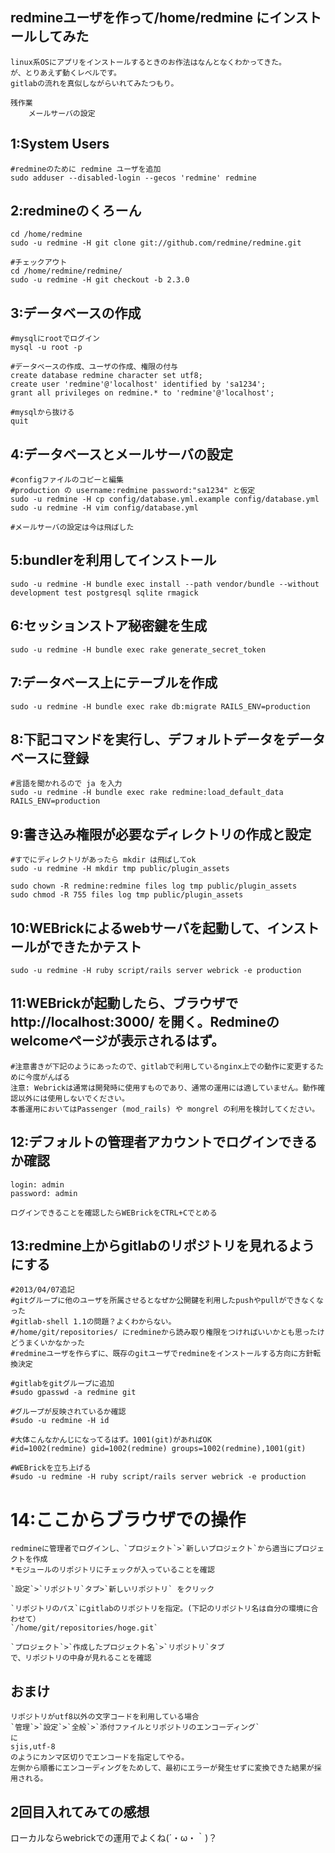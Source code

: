 ## redmineユーザを作って/home/redmine にインストールしてみた
	linux系OSにアプリをインストールするときのお作法はなんとなくわかってきた。
	が、とりあえず動くレベルです。
	gitlabの流れを真似しながらいれてみたつもり。

	残作業
		メールサーバの設定

## 1:System Users
	#redmineのために redmine ユーザを追加
	sudo adduser --disabled-login --gecos 'redmine' redmine


## 2:redmineのくろーん
	cd /home/redmine
	sudo -u redmine -H git clone git://github.com/redmine/redmine.git

	#チェックアウト
	cd /home/redmine/redmine/
	sudo -u redmine -H git checkout -b 2.3.0


## 3:データベースの作成
	#mysqlにrootでログイン
	mysql -u root -p

	#データベースの作成、ユーザの作成、権限の付与
	create database redmine character set utf8;
	create user 'redmine'@'localhost' identified by 'sa1234';
	grant all privileges on redmine.* to 'redmine'@'localhost';

	#mysqlから抜ける
	quit


## 4:データベースとメールサーバの設定
	#configファイルのコピーと編集
	#production の username:redmine password:"sa1234" と仮定
	sudo -u redmine -H cp config/database.yml.example config/database.yml
	sudo -u redmine -H vim config/database.yml

	#メールサーバの設定は今は飛ばした


## 5:bundlerを利用してインストール
	sudo -u redmine -H bundle exec install --path vendor/bundle --without development test postgresql sqlite rmagick


## 6:セッションストア秘密鍵を生成
	sudo -u redmine -H bundle exec rake generate_secret_token


## 7:データベース上にテーブルを作成
	sudo -u redmine -H bundle exec rake db:migrate RAILS_ENV=production


## 8:下記コマンドを実行し、デフォルトデータをデータベースに登録
	#言語を聞かれるので ja を入力
	sudo -u redmine -H bundle exec rake redmine:load_default_data RAILS_ENV=production


## 9:書き込み権限が必要なディレクトリの作成と設定
	#すでにディレクトリがあったら mkdir は飛ばしてok
	sudo -u redmine -H mkdir tmp public/plugin_assets

	sudo chown -R redmine:redmine files log tmp public/plugin_assets
	sudo chmod -R 755 files log tmp public/plugin_assets
	
	
## 10:WEBrickによるwebサーバを起動して、インストールができたかテスト
	sudo -u redmine -H ruby script/rails server webrick -e production

## 11:WEBrickが起動したら、ブラウザで http://localhost:3000/ を開く。Redmineのwelcomeページが表示されるはず。
	#注意書きが下記のようにあったので、gitlabで利用しているnginx上での動作に変更するために今度がんばる
	注意: Webrickは通常は開発時に使用すものであり、通常の運用には適していません。動作確認以外には使用しないでください。
	本番運用においてはPassenger (mod_rails) や mongrel の利用を検討してください。

## 12:デフォルトの管理者アカウントでログインできるか確認
	login: admin
	password: admin
	
	ログインできることを確認したらWEBrickをCTRL+Cでとめる


## 13:redmine上からgitlabのリポジトリを見れるようにする

	#2013/04/07追記
	#gitグループに他のユーザを所属させるとなぜか公開鍵を利用したpushやpullができなくなった
	#gitlab-shell 1.1の問題？よくわからない。
	#/home/git/repositories/ にredmineから読み取り権限をつければいいかとも思ったけどうまくいかなかった
	#redmineユーザを作らずに、既存のgitユーザでredmineをインストールする方向に方針転換決定

	#gitlabをgitグループに追加
	#sudo gpasswd -a redmine git
	
	#グループが反映されているか確認
	#sudo -u redmine -H id

	#大体こんなかんじになってるはず。1001(git)があればOK
	#id=1002(redmine) gid=1002(redmine) groups=1002(redmine),1001(git)

	#WEBrickを立ち上げる
	#sudo -u redmine -H ruby script/rails server webrick -e production


# 14:ここからブラウザでの操作
	redmineに管理者でログインし、`プロジェクト`>`新しいプロジェクト`から適当にプロジェクトを作成
	*モジュールのリポジトリにチェックが入っていることを確認
	
	`設定`>`リポジトリ`タブ>`新しいリポジトリ` をクリック
	
	`リポジトリのパス`にgitlabのリポジトリを指定。(下記のリポジトリ名は自分の環境に合わせて）
	`/home/git/repositories/hoge.git`

	`プロジェクト`>`作成したプロジェクト名`>`リポジトリ`タブ
	で、リポジトリの中身が見れることを確認
	
## おまけ
	リポジトリがutf8以外の文字コードを利用している場合
	`管理`>`設定`>`全般`>`添付ファイルとリポジトリのエンコーディング`
	に
	sjis,utf-8
	のようにカンマ区切りでエンコードを指定してやる。
	左側から順番にエンコーディングをためして、最初にエラーが発生せずに変換できた結果が採用される。


## 2回目入れてみての感想
ローカルならwebrickでの運用でよくね(´・ω・｀)？